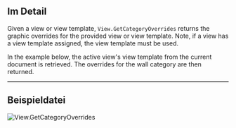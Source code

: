 ## Im Detail
Given a view or view template, `View.GetCategoryOverrides` returns the graphic overrides for the provided view or view template. Note, if a view has a view template assigned, the view template must be used.

In the example below, the active view's view template from the current document is retrieved. The overrides for the wall category are then returned.
___
## Beispieldatei

![View.GetCategoryOverrides](./Revit.Elements.Views.View.GetCategoryOverrides_img.jpg)
